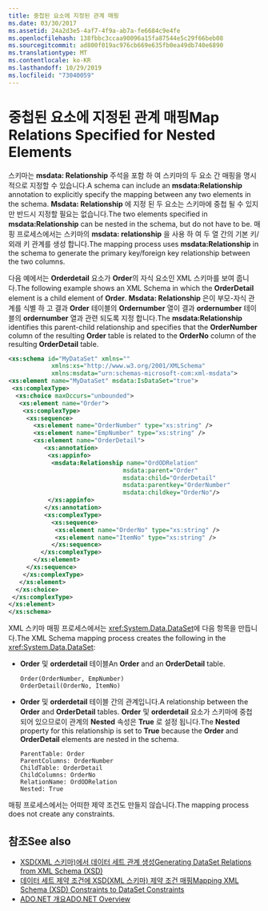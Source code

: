 ```yaml
---
title: 중첩된 요소에 지정된 관계 매핑
ms.date: 03/30/2017
ms.assetid: 24a2d3e5-4af7-4f9a-ab7a-fe6684c9e4fe
ms.openlocfilehash: 138fbbc3ccaa90096a15fa87544e5c29f66beb08
ms.sourcegitcommit: ad800f019ac976cb669e635fb0ea49db740e6890
ms.translationtype: MT
ms.contentlocale: ko-KR
ms.lasthandoff: 10/29/2019
ms.locfileid: "73040059"
---
```

# <a name="map-relations-specified-for-nested-elements"></a><span data-ttu-id="5a3b6-102">중첩된 요소에 지정된 관계 매핑</span><span class="sxs-lookup"><span data-stu-id="5a3b6-102">Map Relations Specified for Nested Elements</span></span>
<span data-ttu-id="5a3b6-103">스키마는 **msdata: Relationship** 주석을 포함 하 여 스키마의 두 요소 간 매핑을 명시적으로 지정할 수 있습니다.</span><span class="sxs-lookup"><span data-stu-id="5a3b6-103">A schema can include an **msdata:Relationship** annotation to explicitly specify the mapping between any two elements in the schema.</span></span> <span data-ttu-id="5a3b6-104">**Msdata: Relationship** 에 지정 된 두 요소는 스키마에 중첩 될 수 있지만 반드시 지정할 필요는 없습니다.</span><span class="sxs-lookup"><span data-stu-id="5a3b6-104">The two elements specified in **msdata:Relationship** can be nested in the schema, but do not have to be.</span></span> <span data-ttu-id="5a3b6-105">매핑 프로세스에서는 스키마의 **msdata: relationship** 을 사용 하 여 두 열 간의 기본 키/외래 키 관계를 생성 합니다.</span><span class="sxs-lookup"><span data-stu-id="5a3b6-105">The mapping process uses **msdata:Relationship** in the schema to generate the primary key/foreign key relationship between the two columns.</span></span>  
  
 <span data-ttu-id="5a3b6-106">다음 예에서는 **Orderdetail** 요소가 **Order**의 자식 요소인 XML 스키마를 보여 줍니다.</span><span class="sxs-lookup"><span data-stu-id="5a3b6-106">The following example shows an XML Schema in which the **OrderDetail** element is a child element of **Order**.</span></span> <span data-ttu-id="5a3b6-107">**Msdata: Relationship** 은이 부모-자식 관계를 식별 하 고 결과 **Order** 테이블의 **Ordernumber** 열이 결과 **ordernumber** 테이블의 **ordernumber** 열과 관련 되도록 지정 합니다.</span><span class="sxs-lookup"><span data-stu-id="5a3b6-107">The **msdata:Relationship** identifies this parent-child relationship and specifies that the **OrderNumber** column of the resulting **Order** table is related to the **OrderNo** column of the resulting **OrderDetail** table.</span></span>  
  
```xml  
<xs:schema id="MyDataSet" xmlns=""   
            xmlns:xs="http://www.w3.org/2001/XMLSchema"   
            xmlns:msdata="urn:schemas-microsoft-com:xml-msdata">  
<xs:element name="MyDataSet" msdata:IsDataSet="true">  
 <xs:complexType>  
  <xs:choice maxOccurs="unbounded">  
   <xs:element name="Order">  
    <xs:complexType>  
     <xs:sequence>  
       <xs:element name="OrderNumber" type="xs:string" />  
       <xs:element name="EmpNumber" type="xs:string" />  
       <xs:element name="OrderDetail">  
          <xs:annotation>  
           <xs:appinfo>  
            <msdata:Relationship name="OrdODRelation"   
                                msdata:parent="Order"   
                                msdata:child="OrderDetail"   
                                msdata:parentkey="OrderNumber"   
                                msdata:childkey="OrderNo"/>  
           </xs:appinfo>  
          </xs:annotation>  
          <xs:complexType>  
            <xs:sequence>  
             <xs:element name="OrderNo" type="xs:string" />  
             <xs:element name="ItemNo" type="xs:string" />  
            </xs:sequence>  
         </xs:complexType>  
       </xs:element>  
     </xs:sequence>  
    </xs:complexType>  
   </xs:element>  
  </xs:choice>  
 </xs:complexType>  
</xs:element>  
</xs:schema>  
```  
  
 <span data-ttu-id="5a3b6-108">XML 스키마 매핑 프로세스에서는 <xref:System.Data.DataSet>에 다음 항목을 만듭니다.</span><span class="sxs-lookup"><span data-stu-id="5a3b6-108">The XML Schema mapping process creates the following in the <xref:System.Data.DataSet>:</span></span>  
  
- <span data-ttu-id="5a3b6-109">**Order** 및 **orderdetail** 테이블</span><span class="sxs-lookup"><span data-stu-id="5a3b6-109">An **Order** and an **OrderDetail** table.</span></span>  
  
    ```text  
    Order(OrderNumber, EmpNumber)  
    OrderDetail(OrderNo, ItemNo)  
    ```  
  
- <span data-ttu-id="5a3b6-110">**Order** 및 **orderdetail** 테이블 간의 관계입니다.</span><span class="sxs-lookup"><span data-stu-id="5a3b6-110">A relationship between the **Order** and **OrderDetail** tables.</span></span> <span data-ttu-id="5a3b6-111">**Order** 및 **orderdetail** 요소가 스키마에 중첩 되어 있으므로이 관계의 **Nested** 속성은 **True** 로 설정 됩니다.</span><span class="sxs-lookup"><span data-stu-id="5a3b6-111">The **Nested** property for this relationship is set to **True** because the **Order** and **OrderDetail** elements are nested in the schema.</span></span>  
  
    ```text  
    ParentTable: Order  
    ParentColumns: OrderNumber   
    ChildTable: OrderDetail  
    ChildColumns: OrderNo   
    RelationName: OrdODRelation  
    Nested: True  
    ```  
  
 <span data-ttu-id="5a3b6-112">매핑 프로세스에서는 어떠한 제약 조건도 만들지 않습니다.</span><span class="sxs-lookup"><span data-stu-id="5a3b6-112">The mapping process does not create any constraints.</span></span>  
  
## <a name="see-also"></a><span data-ttu-id="5a3b6-113">참조</span><span class="sxs-lookup"><span data-stu-id="5a3b6-113">See also</span></span>

- [<span data-ttu-id="5a3b6-114">XSD(XML 스키마)에서 데이터 세트 관계 생성</span><span class="sxs-lookup"><span data-stu-id="5a3b6-114">Generating DataSet Relations from XML Schema (XSD)</span></span>](generating-dataset-relations-from-xml-schema-xsd.md)
- [<span data-ttu-id="5a3b6-115">데이터 세트 제약 조건에 XSD(XML 스키마) 제약 조건 매핑</span><span class="sxs-lookup"><span data-stu-id="5a3b6-115">Mapping XML Schema (XSD) Constraints to DataSet Constraints</span></span>](mapping-xml-schema-xsd-constraints-to-dataset-constraints.md)
- [<span data-ttu-id="5a3b6-116">ADO.NET 개요</span><span class="sxs-lookup"><span data-stu-id="5a3b6-116">ADO.NET Overview</span></span>](../ado-net-overview.md)
